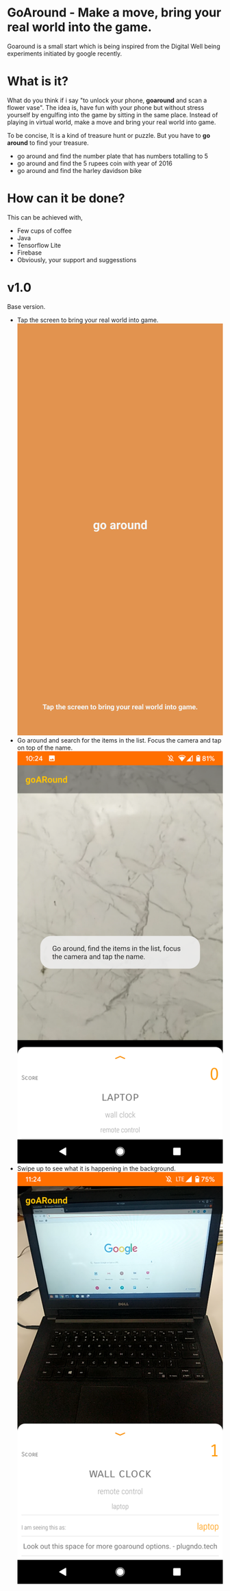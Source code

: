 # GoAround - Make a move, bring your real world into the game.
Goaround is a small start which is being inspired from the Digital Well being experiments initiated by google recently.

# What is it?
What do you think if i say "to unlock your phone, **goaround** and scan a flower vase". The idea is, have fun with your phone but without stress yourself by engulfing into the game by sitting in the same place. Instead of playing in virtual world, make a move and bring your real world into game.

To be concise, It is a kind of treasure hunt or puzzle. But you have to **go around** to find your treasure.
- go around and find the number plate that has numbers totalling to 5
- go around and find the 5 rupees coin with year of 2016
- go around and find the harley davidson bike

# How can it be done?
This can be achieved with,
- Few cups of coffee
- Java
- Tensorflow Lite
- Firebase
- Obviously, your support and suggesstions

# v1.0
Base version.
- Tap the screen to bring your real world into game.
![Home](https://github.com/sugumarworkspace/goaround/blob/master/screenshots/home.png)
- Go around and search for the items in the list. Focus the camera and tap on top of the name.
![Go 1](https://github.com/sugumarworkspace/goaround/blob/master/screenshots/go_1.png)
- Swipe up to see what it is happening in the background.
![Go 2](https://github.com/sugumarworkspace/goaround/blob/master/screenshots/go_2.png)
